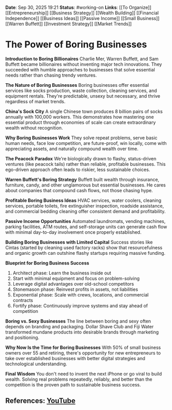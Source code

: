 **Date**: Sep 30, 2025 19:21
**Status**: #working-on
**Links**: [[To Organize]] [[Entrepreneurship]] [[Business Strategy]] [[Wealth Building]] [[Financial Independence]] [[Business Ideas]] [[Passive Income]] [[Small Business]] [[Warren Buffett]] [[Investment Strategy]] [[Market Trends]]

# The Power of Boring Businesses

**Introduction to Boring Billionaires**
Charlie Mer, Warren Buffett, and Sam Buffett became billionaires without inventing major tech innovations. They succeeded with humble approaches to businesses that solve essential needs rather than chasing trendy ventures.

**The Nature of Boring Businesses**
Boring businesses offer essential services like socks production, waste collection, cleaning services, and equipment rentals. They're predictable, unsexy but necessary, and thrive regardless of market trends.

**China's Sock City**
A single Chinese town produces 8 billion pairs of socks annually with 100,000 workers. This demonstrates how mastering one essential product through economies of scale can create extraordinary wealth without recognition.

**Why Boring Businesses Work**
They solve repeat problems, serve basic human needs, face low competition, are future-proof, win locally, come with appreciating assets, and naturally compound wealth over time.

**The Peacock Paradox**
We're biologically drawn to flashy, status-driven ventures (like peacock tails) rather than reliable, profitable businesses. This ego-driven approach often leads to riskier, less sustainable choices.

**Warren Buffett's Boring Strategy**
Buffett built wealth through insurance, furniture, candy, and other unglamorous but essential businesses. He cares about companies that compound cash flows, not those chasing hype.

**Profitable Boring Business Ideas**
HVAC services, water coolers, cleaning services, portable toilets, fire extinguisher inspection, roadside assistance, and commercial bedding cleaning offer consistent demand and profitability.

**Passive Income Opportunities**
Automated laundromats, vending machines, parking facilities, ATM routes, and self-storage units can generate cash flow with minimal day-to-day involvement once properly established.

**Building Boring Businesses with Limited Capital**
Success stories like Cintas (started by cleaning used factory racks) show that resourcefulness and organic growth can outshine flashy startups requiring massive funding.

**Blueprint for Boring Business Success**
1. Architect phase: Learn the business inside out
2. Start with minimal equipment and focus on problem-solving
3. Leverage digital advantages over old-school competitors
4. Stonemason phase: Reinvest profits in assets, not liabilities
5. Exponential phase: Scale with crews, locations, and commercial contracts
6. Fortify phase: Continuously improve systems and stay ahead of competition

**Boring vs. Sexy Businesses**
The line between boring and sexy often depends on branding and packaging. Dollar Shave Club and Fiji Water transformed mundane products into desirable brands through marketing and positioning.

**Why Now Is the Time for Boring Businesses**
With 50% of small business owners over 55 and retiring, there's opportunity for new entrepreneurs to take over established businesses with better digital strategies and technological understanding.

**Final Wisdom**
You don't need to invent the next iPhone or go viral to build wealth. Solving real problems repeatedly, reliably, and better than the competition is the proven path to sustainable business success.

## References: [YouTube](https://www.youtube.com/watch?v=DCnh0CS8oz8)
